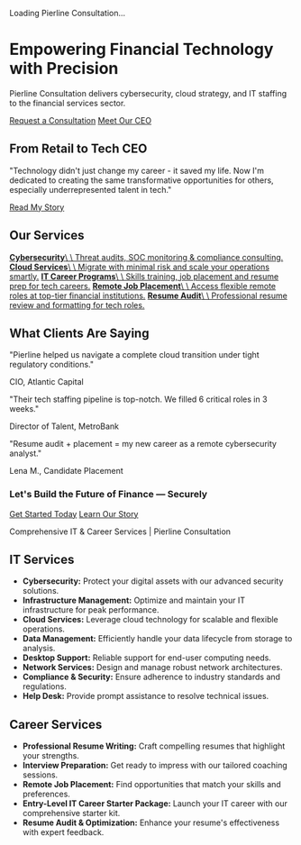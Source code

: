 Loading Pierline Consultation...

# Empowering Financial Technology with Precision

Pierline Consultation delivers cybersecurity, cloud strategy, and IT staffing to the financial services sector.

[Request a Consultation](https://www.pierlineconsultation.com/contact) [Meet Our CEO](https://www.pierlineconsultation.com/about-ceo)

## From Retail to Tech CEO

"Technology didn't just change my career - it saved my life. Now I'm dedicated to creating the same transformative opportunities for others, especially underrepresented talent in tech."

[Read My Story](https://www.pierlineconsultation.com/about-ceo)

## Our Services

[**Cybersecurity**\\
\\
Threat audits, SOC monitoring & compliance consulting.](https://www.pierlineconsultation.com/cybersecurity) [**Cloud Services**\\
\\
Migrate with minimal risk and scale your operations smartly.](https://www.pierlineconsultation.com/cloud-services) [**IT Career Programs**\\
\\
Skills training, job placement and resume prep for tech careers.](https://www.pierlineconsultation.com/it-career) [**Remote Job Placement**\\
\\
Access flexible remote roles at top-tier financial institutions.](https://www.pierlineconsultation.com/remote-jobs) [**Resume Audit**\\
\\
Professional resume review and formatting for tech roles.](https://www.pierlineconsultation.com/resume-audit)

## What Clients Are Saying

"Pierline helped us navigate a complete cloud transition under tight regulatory conditions."

CIO, Atlantic Capital

"Their tech staffing pipeline is top-notch. We filled 6 critical roles in 3 weeks."

Director of Talent, MetroBank

"Resume audit + placement = my new career as a remote cybersecurity analyst."

Lena M., Candidate Placement

### Let's Build the Future of Finance — Securely

[Get Started Today](https://www.pierlineconsultation.com/contact) [Learn Our Story](https://www.pierlineconsultation.com/about-ceo)

Comprehensive IT & Career Services \| Pierline Consultation

## IT Services

- **Cybersecurity:** Protect your digital assets with our advanced security solutions.
- **Infrastructure Management:** Optimize and maintain your IT infrastructure for peak performance.
- **Cloud Services:** Leverage cloud technology for scalable and flexible operations.
- **Data Management:** Efficiently handle your data lifecycle from storage to analysis.
- **Desktop Support:** Reliable support for end-user computing needs.
- **Network Services:** Design and manage robust network architectures.
- **Compliance & Security:** Ensure adherence to industry standards and regulations.
- **Help Desk:** Provide prompt assistance to resolve technical issues.

## Career Services

- **Professional Resume Writing:** Craft compelling resumes that highlight your strengths.
- **Interview Preparation:** Get ready to impress with our tailored coaching sessions.
- **Remote Job Placement:** Find opportunities that match your skills and preferences.
- **Entry-Level IT Career Starter Package:** Launch your IT career with our comprehensive starter kit.
- **Resume Audit & Optimization:** Enhance your resume's effectiveness with expert feedback.